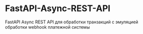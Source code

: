 # FastAPI-Async-REST-API
FastAPI Async REST API для обработки транзакций с эмуляцией обработки webhook платежной системы
